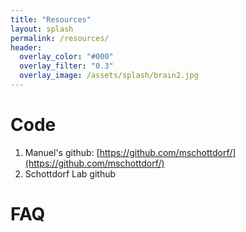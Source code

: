 ```yaml
---
title: "Resources"
layout: splash
permalink: /resources/
header:
  overlay_color: "#000"
  overlay_filter: "0.3"
  overlay_image: /assets/splash/brain2.jpg
---
```

# Code
1. Manuel's github: [https://github.com/mschottdorf/](https://github.com/mschottdorf/)
1. Schottdorf Lab github

# FAQ

